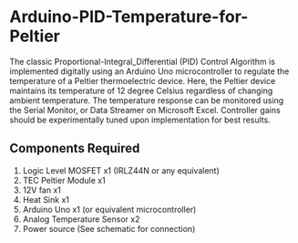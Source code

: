 # Arduino-PID-Temperature-for-Peltier

The classic Proportional-Integral_Differential (PID) Control Algorithm is implemented digitally using an Arduino Uno microcontroller to regulate the temperature of a Peltier thermoelectric device. Here, the Peltier device maintains its temperature of 12 degree Celsius regardless of changing ambient temperature. The temperature response can be monitored using the Serial Monitor, or Data Streamer on Microsoft Excel. Controller gains should be experimentally tuned upon implementation for best results. 

## Components Required
1. Logic Level MOSFET x1 (IRLZ44N or any equivalent)
2. TEC Peltier Module x1
3. 12V fan x1
4. Heat Sink x1
5. Arduino Uno x1 (or equivalent microcontroller)
6. Analog Temperature Sensor x2 
7. Power source
(See schematic for connection)

## 
